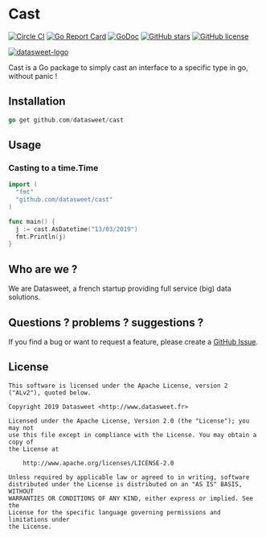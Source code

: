 
# Cast
[![Circle CI](https://circleci.com/gh/datasweet/cast.svg?style=svg)](https://circleci.com/gh/datasweet/cast) [![Go Report Card](https://goreportcard.com/badge/github.com/datasweet/cast)](https://goreportcard.com/report/github.com/datasweet/cast) [![GoDoc](https://godoc.org/github.com/datasweet/cast?status.png)](https://godoc.org/github.com/datasweet/cast) [![GitHub stars](https://img.shields.io/github/stars/datasweet/cast.svg)](https://github.com/datasweet/cast/stargazers)
[![GitHub license](https://img.shields.io/github/license/datasweet/cast.svg)](https://github.com/datasweet/cast/blob/master/LICENSE)

[![datasweet-logo](https://www.datasweet.fr/wp-content/uploads/2019/02/datasweet-black.png)](http://www.datasweet.fr)

Cast is a Go package to simply cast an interface to a specific type in go, without panic ! 

## Installation
```go
go get github.com/datasweet/cast
```

## Usage

### Casting to a time.Time
```go
import (
  "fmt"
  "github.com/datasweet/cast"
)

func main() {
  j := cast.AsDatetime("13/03/2019")
  fmt.Println(j)
}
```

## Who are we ?
We are Datasweet, a french startup providing full service (big) data solutions.

## Questions ? problems ? suggestions ?
If you find a bug or want to request a feature, please create a [GitHub Issue](https://github.com/datasweet/cast/issues/new).

## License
```
This software is licensed under the Apache License, version 2 ("ALv2"), quoted below.

Copyright 2019 Datasweet <http://www.datasweet.fr>

Licensed under the Apache License, Version 2.0 (the "License"); you may not
use this file except in compliance with the License. You may obtain a copy of
the License at

    http://www.apache.org/licenses/LICENSE-2.0

Unless required by applicable law or agreed to in writing, software
distributed under the License is distributed on an "AS IS" BASIS, WITHOUT
WARRANTIES OR CONDITIONS OF ANY KIND, either express or implied. See the
License for the specific language governing permissions and limitations under
the License.
```
